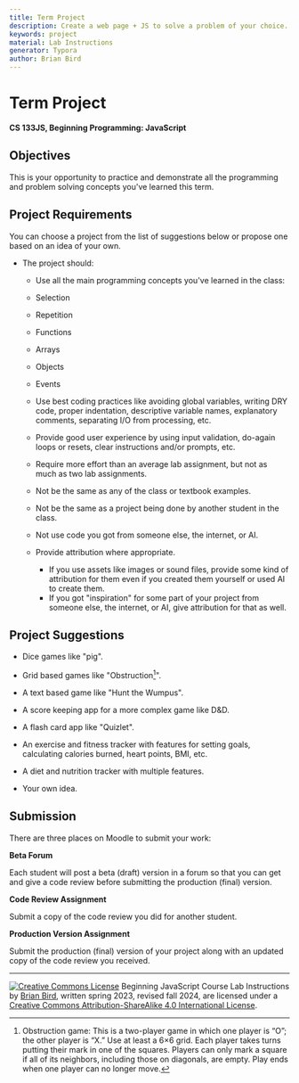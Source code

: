 ```yaml
---
title: Term Project
description: Create a web page + JS to solve a problem of your choice.
keywords: project
material: Lab Instructions
generator: Typora
author: Brian Bird
---
```




<h1>Term Project</h1


**CS 133JS, Beginning Programming: JavaScript**

## Objectives

This is your opportunity to practice and demonstrate all the programming and problem solving concepts you've learned this term.

## Project Requirements

You can choose a project from the list of suggestions below or propose one based on an idea of your own. 

- The project should:
  -  Use all the main programming concepts you've learned in the class:
    - Selection
    - Repetition
    - Functions
    - Arrays
    - Objects
    - Events
  - Use best coding practices like avoiding global variables, writing DRY code, proper indentation, descriptive variable names, explanatory comments, separating I/O from processing, etc.
  - Provide good user experience by using input validation, do-again loops or resets, clear instructions and/or prompts, etc.
  - Require more effort than an average lab assignment, but not as much as two lab assignments.
  
  - Not be the same as any of the class or textbook examples.
  - Not be the same as a project being done by another student in the class.
  -  Not use code you got from someone else, the internet, or AI.
  -  Provide attribution where appropriate.
     -  If you use assets like images or sound files, provide some kind of attribution for them even if you created them yourself or used AI to create them.
     -  If you got "inspiration" for some part of your project from someone else, the internet, or AI, give attribution for that as well.

## Project Suggestions

- Dice games like "pig".
- Grid based games like "Obstruction[^1]".
- A text based game like "Hunt the Wumpus".

- A score keeping app for a more complex game like D&D.
- A flash card app like "Quizlet".
- An exercise and fitness tracker with features for setting goals, calculating calories burned, heart points, BMI, etc.
- A diet and nutrition tracker with multiple features.
- Your own idea.

## Submission

There are three places on Moodle to submit your work:

**Beta Forum**

Each student will post a beta (draft) version in a forum so that you can get and give a code review before submitting the production (final) version.

**Code Review Assignment**

Submit a copy of the code review you did for another student.

**Production Version Assignment**

Submit the production (final) version of your project along with an updated copy of the code review you received.



------

[![Creative Commons License](https://i.creativecommons.org/l/by-sa/4.0/88x31.png)](http://creativecommons.org/licenses/by-sa/4.0/) Beginning JavaScript Course Lab Instructions by [Brian Bird](https://profbird.dev), written spring 2023, revised fall <time>2024</time>, are licensed under a [Creative Commons Attribution-ShareAlike 4.0 International License](http://creativecommons.org/licenses/by-sa/4.0/). 

[^1]: Obstruction game: This is a two-player game in which one player is “O”; the other player is “X.” Use  at least a 6×6 grid. Each player takes turns putting their mark in one of the squares. Players can only mark a square if all of its neighbors, including those on diagonals, are empty. Play ends when one player can no longer move.
